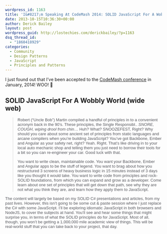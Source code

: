 ```yaml
---
wordpress_id: 1163
title: 'I&#8217;m Speaking At CodeMash 2014: SOLID JavaScript For A Wobbly World (wide web)'
date: 2013-10-15T10:36:30+00:00
author: Derick Bailey
layout: post
wordpress_guid: http://lostechies.com/derickbailey/?p=1163
dsq_thread_id:
  - "1860418929"
categories:
  - Community
  - Design Patterns
  - JavaScript
  - Principles and Patterns
---
```

I just found out that I&#8217;ve been accepted to the [CodeMash conference](http://codemash.org) in January, 2014! WOO! 🙂

## SOLID JavaScript For A Wobbly World (wide web)

> <span style="color: #58595f;font-family: arial, verdana, geneva, lucida, sans-serif;font-size: 13px;text-align: left">Robert (&#8220;Uncle Bob&#8221;) Martin compiled a handful of principles in to a convenient acronym back in the 90&#8217;s. These principles, the Single Responsibl.. *SNORE, COUGH, wiping drool from chin*&#8230; Huh? What? SNOOZEFEST, Right? Why should you care about some ancient set of principles from static languages and arcane compilers when you&#8217;re building JavaScript? You&#8217;ve got Backbone, Ember and Angular as your safety net, right? Yeah. Right. That&#8217;s like driving in to your local auto mechanic shop and telling them you just need to borrow their tools for a bit so you can re-engineer your car. Good luck with that.</span>
> 
> <span style="color: #58595f;font-family: arial, verdana, geneva, lucida, sans-serif;font-size: 13px;text-align: left">You want to write clean, maintainable code. You want your Backbone, Ember and Angular apps to be the stuff of legend. You want to brag about how you restructured 3 screens of heavy business logic in 15 minutes instead of 3 days like you thought it would take. You want to write code from principles and rock-SOLID foundations, from which you can expand and grow as a developer. Come learn about one set of principles that will get down that path, see why they are not what you think they are, and learn how they apply them to JavaScript.</span>

<span style="color: #58595f;font-family: arial, verdana, geneva, lucida, sans-serif;font-size: 13px;text-align: left">The content will largely be based on my SOLID C# presentations and articles, from my past lives. However, this isn&#8217;t going to be some cut & paste session where I just replace the C# with some JavaScript. I&#8217;ll be exploring idiomatic JavaScript in both browsers and NodeJS, to cover the subjects at hand. You&#8217;ll see and hear some things that might surprise you, in terms of what the SOLID principles do for JavaScript. Most of all, though, you won&#8217;t be getting a 1,000,000 mile academic view of things. This will be real-world stuff that you can take back to your project, that day.</span>

<span style="color: #58595f;font-family: arial, verdana, geneva, lucida, sans-serif;font-size: 13px;text-align: left"><br /></span>

<span style="color: #58595f;font-family: arial, verdana, geneva, lucida, sans-serif;font-size: 13px;text-align: left"><br /></span>